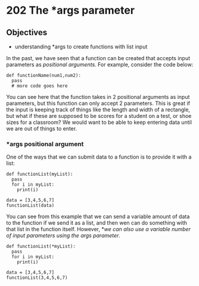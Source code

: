 # 202 The *args parameter

## Objectives
* understanding *args to create functions with list input

In the past, we have seen that a function can be created that accepts input parameters as *positional arguments*.  For example, consider the code below:

```
def functionName(num1,num2):
  pass
  # more code goes here
```

You can see here that the function takes in 2 positional arguments as input parameters, but this function can only accept 2 parameters.  This is great if the input is keeping track of things like the length and width of a rectangle, but what if these are supposed to be scores for a student on a test, or shoe sizes for a classroom?  We would want to be able to keep entering data until we are out of things to enter.

### *args positional argument

One of the ways that we can submit data to a function is to provide it with a list:

```
def functionList(myList):
  pass
  for i in myList:
    print(i)

data = [3,4,5,6,7]
functionList(data)
```

You can see from this example that we can send a variable amount of data to the function if we send it as a list, and then wen can do something with that list in the function itself.  However, **we can also use a variable number of input parameters using the *args parameter**.

```
def functionList(*myList):
  pass
  for i in myList:
    print(i)

data = [3,4,5,6,7]
functionList(3,4,5,6,7)

